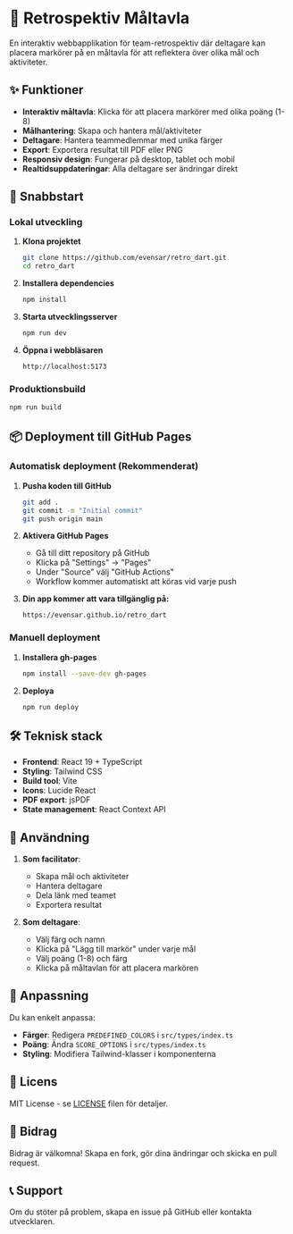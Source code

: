 # 🎯 Retrospektiv Måltavla

En interaktiv webbapplikation för team-retrospektiv där deltagare kan placera markörer på en måltavla för att reflektera över olika mål och aktiviteter.

## ✨ Funktioner

- **Interaktiv måltavla**: Klicka för att placera markörer med olika poäng (1-8)
- **Målhantering**: Skapa och hantera mål/aktiviteter
- **Deltagare**: Hantera teammedlemmar med unika färger
- **Export**: Exportera resultat till PDF eller PNG
- **Responsiv design**: Fungerar på desktop, tablet och mobil
- **Realtidsuppdateringar**: Alla deltagare ser ändringar direkt

## 🚀 Snabbstart

### Lokal utveckling

1. **Klona projektet**
   ```bash
   git clone https://github.com/evensar/retro_dart.git
   cd retro_dart
   ```

2. **Installera dependencies**
   ```bash
   npm install
   ```

3. **Starta utvecklingsserver**
   ```bash
   npm run dev
   ```

4. **Öppna i webbläsaren**
   ```
   http://localhost:5173
   ```

### Produktionsbuild

```bash
npm run build
```

## 📦 Deployment till GitHub Pages

### Automatisk deployment (Rekommenderat)

1. **Pusha koden till GitHub**
   ```bash
   git add .
   git commit -m "Initial commit"
   git push origin main
   ```

2. **Aktivera GitHub Pages**
   - Gå till ditt repository på GitHub
   - Klicka på "Settings" → "Pages"
   - Under "Source" välj "GitHub Actions"
   - Workflow kommer automatiskt att köras vid varje push

3. **Din app kommer att vara tillgänglig på:**
   ```
   https://evensar.github.io/retro_dart
   ```

### Manuell deployment

1. **Installera gh-pages**
   ```bash
   npm install --save-dev gh-pages
   ```

2. **Deploya**
   ```bash
   npm run deploy
   ```

## 🛠️ Teknisk stack

- **Frontend**: React 19 + TypeScript
- **Styling**: Tailwind CSS
- **Build tool**: Vite
- **Icons**: Lucide React
- **PDF export**: jsPDF
- **State management**: React Context API

## 📝 Användning

1. **Som facilitator**:
   - Skapa mål och aktiviteter
   - Hantera deltagare
   - Dela länk med teamet
   - Exportera resultat

2. **Som deltagare**:
   - Välj färg och namn
   - Klicka på "Lägg till markör" under varje mål
   - Välj poäng (1-8) och färg
   - Klicka på måltavlan för att placera markören

## 🎨 Anpassning

Du kan enkelt anpassa:
- **Färger**: Redigera `PREDEFINED_COLORS` i `src/types/index.ts`
- **Poäng**: Ändra `SCORE_OPTIONS` i `src/types/index.ts`
- **Styling**: Modifiera Tailwind-klasser i komponenterna

## 📄 Licens

MIT License - se [LICENSE](LICENSE) filen för detaljer.

## 🤝 Bidrag

Bidrag är välkomna! Skapa en fork, gör dina ändringar och skicka en pull request.

## 📞 Support

Om du stöter på problem, skapa en issue på GitHub eller kontakta utvecklaren.